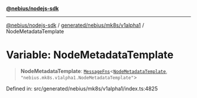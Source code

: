 [**@nebius/nodejs-sdk**](../../../../../README.md)

***

[@nebius/nodejs-sdk](../../../../../README.md) / [generated/nebius/mk8s/v1alpha1](../README.md) / NodeMetadataTemplate

# Variable: NodeMetadataTemplate

> **NodeMetadataTemplate**: [`MessageFns`](../../../../../runtime/protos/core/interfaces/MessageFns.md)\<[`NodeMetadataTemplate`](../interfaces/NodeMetadataTemplate.md), `"nebius.mk8s.v1alpha1.NodeMetadataTemplate"`\>

Defined in: src/generated/nebius/mk8s/v1alpha1/index.ts:4825
